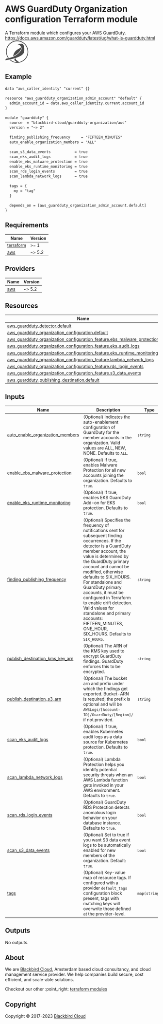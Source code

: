 # AWS GuardDuty Organization configuration Terraform module
A Terraform module which configures your AWS GuardDuty. https://docs.aws.amazon.com/guardduty/latest/ug/what-is-guardduty.html
[![blackbird-logo](https://raw.githubusercontent.com/blackbird-cloud/terraform-module-template/main/.config/logo_simple.png)](https://www.blackbird.cloud)

## Example
```hcl
data "aws_caller_identity" "current" {}

resource "aws_guardduty_organization_admin_account" "default" {
  admin_account_id = data.aws_caller_identity.current.account_id
}

module "guardduty" {
  source  = "blackbird-cloud/guardduty-organization/aws"
  version = "~> 2"

  finding_publishing_frequency     = "FIFTEEN_MINUTES"
  auto_enable_organization_members = "ALL"

  scan_s3_data_events           = true
  scan_eks_audit_logs           = true
  enable_ebs_malware_protection = true
  enable_eks_runtime_monitoring = true
  scan_rds_login_events         = true
  scan_lambda_network_logs      = true

  tags = {
    my = "tag"
  }

  depends_on = [aws_guardduty_organization_admin_account.default]
}
```

## Requirements

| Name | Version |
|------|---------|
| <a name="requirement_terraform"></a> [terraform](#requirement\_terraform) | >= 1 |
| <a name="requirement_aws"></a> [aws](#requirement\_aws) | ~> 5.2 |

## Providers

| Name | Version |
|------|---------|
| <a name="provider_aws"></a> [aws](#provider\_aws) | ~> 5.2 |

## Resources

| Name | Type |
|------|------|
| [aws_guardduty_detector.default](https://registry.terraform.io/providers/hashicorp/aws/latest/docs/resources/guardduty_detector) | resource |
| [aws_guardduty_organization_configuration.default](https://registry.terraform.io/providers/hashicorp/aws/latest/docs/resources/guardduty_organization_configuration) | resource |
| [aws_guardduty_organization_configuration_feature.ebs_malware_protection](https://registry.terraform.io/providers/hashicorp/aws/latest/docs/resources/guardduty_organization_configuration_feature) | resource |
| [aws_guardduty_organization_configuration_feature.eks_audit_logs](https://registry.terraform.io/providers/hashicorp/aws/latest/docs/resources/guardduty_organization_configuration_feature) | resource |
| [aws_guardduty_organization_configuration_feature.eks_runtime_monitoring](https://registry.terraform.io/providers/hashicorp/aws/latest/docs/resources/guardduty_organization_configuration_feature) | resource |
| [aws_guardduty_organization_configuration_feature.lambda_network_logs](https://registry.terraform.io/providers/hashicorp/aws/latest/docs/resources/guardduty_organization_configuration_feature) | resource |
| [aws_guardduty_organization_configuration_feature.rds_login_events](https://registry.terraform.io/providers/hashicorp/aws/latest/docs/resources/guardduty_organization_configuration_feature) | resource |
| [aws_guardduty_organization_configuration_feature.s3_data_events](https://registry.terraform.io/providers/hashicorp/aws/latest/docs/resources/guardduty_organization_configuration_feature) | resource |
| [aws_guardduty_publishing_destination.default](https://registry.terraform.io/providers/hashicorp/aws/latest/docs/resources/guardduty_publishing_destination) | resource |

## Inputs

| Name | Description | Type | Default | Required |
|------|-------------|------|---------|:--------:|
| <a name="input_auto_enable_organization_members"></a> [auto\_enable\_organization\_members](#input\_auto\_enable\_organization\_members) | (Optional) Indicates the auto-enablement configuration of GuardDuty for the member accounts in the organization. Valid values are ALL, NEW, NONE. Defaults to `ALL`. | `string` | `"ALL"` | no |
| <a name="input_enable_ebs_malware_protection"></a> [enable\_ebs\_malware\_protection](#input\_enable\_ebs\_malware\_protection) | (Optional) If true, enables Malware Protection for all new accounts joining the organization. Defaults to `true`. | `bool` | `true` | no |
| <a name="input_enable_eks_runtime_monitoring"></a> [enable\_eks\_runtime\_monitoring](#input\_enable\_eks\_runtime\_monitoring) | (Optional) If true, enables EKS GuardDuty Add-on for EKS protection. Defaults to `true`. | `bool` | `true` | no |
| <a name="input_finding_publishing_frequency"></a> [finding\_publishing\_frequency](#input\_finding\_publishing\_frequency) | (Optional) Specifies the frequency of notifications sent for subsequent finding occurrences. If the detector is a GuardDuty member account, the value is determined by the GuardDuty primary account and cannot be modified, otherwise defaults to SIX\_HOURS. For standalone and GuardDuty primary accounts, it must be configured in Terraform to enable drift detection. Valid values for standalone and primary accounts: FIFTEEN\_MINUTES, ONE\_HOUR, SIX\_HOURS. Defaults to `SIX_HOURS`. | `string` | `"SIX_HOURS"` | no |
| <a name="input_publish_destination_kms_key_arn"></a> [publish\_destination\_kms\_key\_arn](#input\_publish\_destination\_kms\_key\_arn) | (Optional) The ARN of the KMS key used to encrypt GuardDuty findings. GuardDuty enforces this to be encrypted. | `string` | `""` | no |
| <a name="input_publish_destination_s3_arn"></a> [publish\_destination\_s3\_arn](#input\_publish\_destination\_s3\_arn) | (Optional) The bucket arn and prefix under which the findings get exported. Bucket-ARN is required, the prefix is optional and will be `AWSLogs/[Account-ID]/GuardDuty/[Region]/` if not provided. | `string` | `""` | no |
| <a name="input_scan_eks_audit_logs"></a> [scan\_eks\_audit\_logs](#input\_scan\_eks\_audit\_logs) | (Optional) If true, enables Kubernetes audit logs as a data source for Kubernetes protection. Defaults to `true`. | `bool` | `true` | no |
| <a name="input_scan_lambda_network_logs"></a> [scan\_lambda\_network\_logs](#input\_scan\_lambda\_network\_logs) | (Optional) Lambda Protection helps you identify potential security threats when an AWS Lambda function gets invoked in your AWS environment. Defaults to `true`. | `bool` | `true` | no |
| <a name="input_scan_rds_login_events"></a> [scan\_rds\_login\_events](#input\_scan\_rds\_login\_events) | (Optional) GuardDuty RDS Protection detects anomalous login behavior on your database instance. Defaults to `true`. | `bool` | `true` | no |
| <a name="input_scan_s3_data_events"></a> [scan\_s3\_data\_events](#input\_scan\_s3\_data\_events) | (Optional) Set to true if you want S3 data event logs to be automatically enabled for new members of the organization. Default: `true`. | `bool` | `true` | no |
| <a name="input_tags"></a> [tags](#input\_tags) | (Optional) Key-value map of resource tags. If configured with a provider `default_tags` configuration block present, tags with matching keys will overwrite those defined at the provider-level. | `map(string)` | `{}` | no |

## Outputs

No outputs.

## About

We are [Blackbird Cloud](https://blackbird.cloud), Amsterdam based cloud consultancy, and cloud management service provider. We help companies build secure, cost efficient, and scale-able solutions.

Checkout our other :point\_right: [terraform modules](https://registry.terraform.io/namespaces/blackbird-cloud)

## Copyright

Copyright © 2017-2023 [Blackbird Cloud](https://www.blackbird.cloud)
